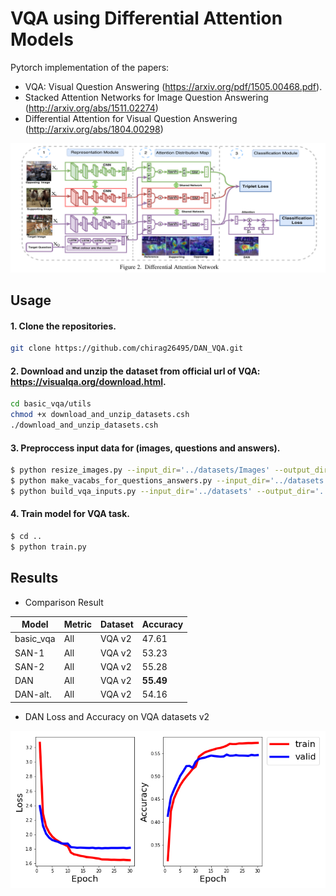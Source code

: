 # VQA using Differential Attention Models

Pytorch implementation of the papers:
- VQA: Visual Question Answering (https://arxiv.org/pdf/1505.00468.pdf).
- Stacked Attention Networks for Image Question Answering (http://arxiv.org/abs/1511.02274)
- Differential Attention for Visual Question Answering (http://arxiv.org/abs/1804.00298)
 
![model](./png/DAN.png)

## Usage 

#### 1. Clone the repositories.
```bash
git clone https://github.com/chirag26495/DAN_VQA.git
```

#### 2. Download and unzip the dataset from official url of VQA: https://visualqa.org/download.html.

```bash
cd basic_vqa/utils
chmod +x download_and_unzip_datasets.csh
./download_and_unzip_datasets.csh
```

#### 3. Preproccess input data for (images, questions and answers).

```bash
$ python resize_images.py --input_dir='../datasets/Images' --output_dir='../datasets/Resized_Images'  
$ python make_vacabs_for_questions_answers.py --input_dir='../datasets'
$ python build_vqa_inputs.py --input_dir='../datasets' --output_dir='../datasets'
```

#### 4. Train model for VQA task.

```bash
$ cd ..
$ python train.py
```

## Results

- Comparison Result

| Model | Metric | Dataset | Accuracy |
| --- | --- | --- | --- |
| basic_vqa | All | VQA v2 | 47.61 |
| SAN-1 | All | VQA v2 | 53.23 |
| SAN-2 | All | VQA v2 | 55.28 |
| DAN | All | VQA v2 | **55.49** |
| DAN-alt. | All | VQA v2 | 54.16 | 


- DAN Loss and Accuracy on VQA datasets v2

![train](./png/train.png)

